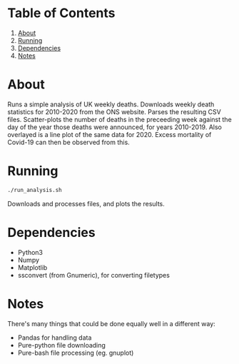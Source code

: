 
# Table of Contents

1.  [About](#org446d0e9)
2.  [Running](#orgbd36c5f)
3.  [Dependencies](#orgf0cd9c9)
4.  [Notes](#org3bd4e6d)


<a id="org446d0e9"></a>

# About

Runs a simple analysis of UK weekly deaths. 
Downloads weekly death statistics for 2010-2020 from the ONS website.
Parses the resulting CSV files.
Scatter-plots the number of deaths in the preceeding week against the day of the year those deaths were announced, for years 2010-2019.
Also overlayed is a line plot of the same data for 2020.
Excess mortality of Covid-19 can then be observed from this.


<a id="orgbd36c5f"></a>

# Running

```bash
./run_analysis.sh
```

Downloads and processes files, and plots the results.


<a id="orgf0cd9c9"></a>

# Dependencies

-   Python3
-   Numpy
-   Matplotlib
-   ssconvert (from Gnumeric), for converting filetypes


<a id="org3bd4e6d"></a>

# Notes

There's many things that could be done equally well in a different way:

-   Pandas for handling data
-   Pure-python file downloading
-   Pure-bash file processing (eg. gnuplot)

